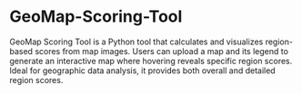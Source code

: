 # GeoMap-Scoring-Tool
GeoMap Scoring Tool is a Python tool that calculates and visualizes region-based scores from map images. Users can upload a map and its legend to generate an interactive map where hovering reveals specific region scores. Ideal for geographic data analysis, it provides both overall and detailed region scores.
